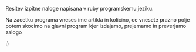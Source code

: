 Resitev izpitne naloge napisana v ruby programskemu jeziku.


Na zacetku programa vneses ime artikla in kolicino, ce vnesete prazno polje potem skocimo na glavni program kjer izdajamo, prejemamo in preverjamo zalogo


:)  
